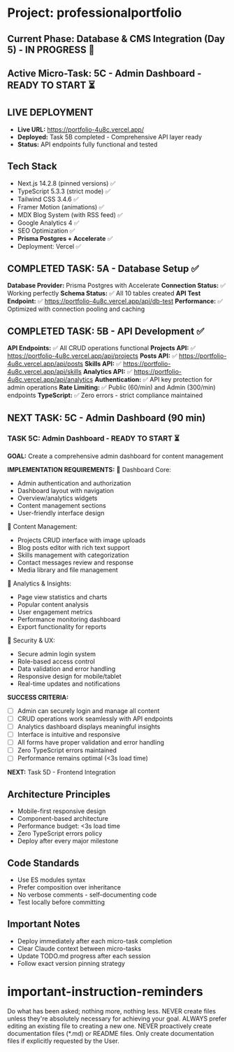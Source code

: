 # Project: professionalportfolio

## Current Phase: Database & CMS Integration (Day 5) - IN PROGRESS 🚀
## Active Micro-Task: 5C - Admin Dashboard - READY TO START ⏳

## LIVE DEPLOYMENT
- **Live URL:** https://portfolio-4u8c.vercel.app/
- **Deployed:** Task 5B completed - Comprehensive API layer ready
- **Status:** API endpoints fully functional and tested

## Tech Stack
- Next.js 14.2.8 (pinned versions) ✅
- TypeScript 5.3.3 (strict mode) ✅
- Tailwind CSS 3.4.6 ✅
- Framer Motion (animations) ✅
- MDX Blog System (with RSS feed) ✅
- Google Analytics 4 ✅
- SEO Optimization ✅
- **Prisma Postgres + Accelerate** ✅
- Deployment: Vercel ✅

## COMPLETED TASK: 5A - Database Setup ✅

**Database Provider:** Prisma Postgres with Accelerate
**Connection Status:** ✅ Working perfectly
**Schema Status:** ✅ All 10 tables created
**API Test Endpoint:** ✅ https://portfolio-4u8c.vercel.app/api/db-test
**Performance:** ✅ Optimized with connection pooling and caching

## COMPLETED TASK: 5B - API Development ✅

**API Endpoints:** ✅ All CRUD operations functional
**Projects API:** ✅ https://portfolio-4u8c.vercel.app/api/projects
**Posts API:** ✅ https://portfolio-4u8c.vercel.app/api/posts
**Skills API:** ✅ https://portfolio-4u8c.vercel.app/api/skills
**Analytics API:** ✅ https://portfolio-4u8c.vercel.app/api/analytics
**Authentication:** ✅ API key protection for admin operations
**Rate Limiting:** ✅ Public (60/min) and Admin (300/min) endpoints
**TypeScript:** ✅ Zero errors - strict compliance maintained

## NEXT TASK: 5C - Admin Dashboard (90 min)

### TASK 5C: Admin Dashboard - READY TO START ⏳

**GOAL:** Create a comprehensive admin dashboard for content management

**IMPLEMENTATION REQUIREMENTS:**
🔄 Dashboard Core:
   - Admin authentication and authorization
   - Dashboard layout with navigation
   - Overview/analytics widgets
   - Content management sections
   - User-friendly interface design

🔄 Content Management:
   - Projects CRUD interface with image uploads
   - Blog posts editor with rich text support
   - Skills management with categorization
   - Contact messages review and response
   - Media library and file management

🔄 Analytics & Insights:
   - Page view statistics and charts
   - Popular content analysis
   - User engagement metrics
   - Performance monitoring dashboard
   - Export functionality for reports

🔄 Security & UX:
   - Secure admin login system
   - Role-based access control
   - Data validation and error handling
   - Responsive design for mobile/tablet
   - Real-time updates and notifications

**SUCCESS CRITERIA:**
- [ ] Admin can securely login and manage all content
- [ ] CRUD operations work seamlessly with API endpoints
- [ ] Analytics dashboard displays meaningful insights
- [ ] Interface is intuitive and responsive
- [ ] All forms have proper validation and error handling
- [ ] Zero TypeScript errors maintained
- [ ] Performance remains optimal (<3s load time)

**NEXT:** Task 5D - Frontend Integration

## Architecture Principles
- Mobile-first responsive design
- Component-based architecture
- Performance budget: <3s load time
- Zero TypeScript errors policy
- Deploy after every major milestone

## Code Standards
- Use ES modules syntax
- Prefer composition over inheritance  
- No verbose comments - self-documenting code
- Test locally before committing

## Important Notes
- Deploy immediately after each micro-task completion
- Clear Claude context between micro-tasks
- Update TODO.md progress after each session
- Follow exact version pinning strategy


# important-instruction-reminders
Do what has been asked; nothing more, nothing less.
NEVER create files unless they're absolutely necessary for achieving your goal.
ALWAYS prefer editing an existing file to creating a new one.
NEVER proactively create documentation files (*.md) or README files. Only create documentation files if explicitly requested by the User.